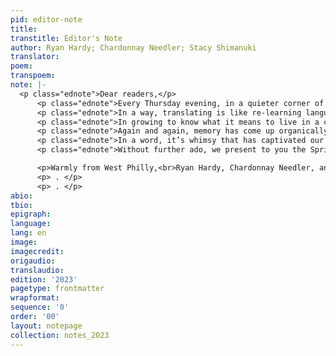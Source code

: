 ```yaml
---
pid: editor-note
title: 
transtitle: Editor's Note
author: Ryan Hardy; Chardonnay Needler; Stacy Shimanuki
translator: 
poem: 
transpoem: 
note: |-
  <p class="ednote">Dear readers,</p>
      <p class="ednote">Every Thursday evening, in a quieter corner of University of Pennsylvania’s campus, our staff meets to read translations, chat, laugh, and take a breath of fresh air from the bustle of student life. DoubleSpeak meetings typically unfold into a smattering of multilingual crossfire as we review submissions from translators hailing from Bangkok, Ankara, Santiago, Philadelphia, or any number of other places across the globe.</p>
      <p class="ednote">In a way, translating is like re-learning language. Although we are not children — we have classes, jobs, internships, and a hoard of other social and academic responsibilities — via translation and reading translation, we’re constantly learning new concepts, words, and ways of being. We realize that certain things — like the sentence “watching her watching you” — flow so much more easily in English and Mandarin than in French... but that English is deeply lacking in specific vocabulary to refer to one’s homeland. We’re asked for a little over an hour each week to rethink our biases about the interrelationship between languages and cultures the world over. Is French really that dissimilar from Japanese? Do we really differ that greatly from those sitting across from us as at our weekly meetings at Penn’s Kelly Writers’ House? And how can we share these communal bonds with those beyond our family at <em>DoubleSpeak?</em></p>
      <p class="ednote">In growing to know what it means to live in a community at Penn, in West Philadelphia, and globally, we are constantly presented with gaps in cultural information (e.g. the nearly endless string of new acronyms for university offices, getting a feel for the ease with which West Philadelphians greet each other in passing, whether or not shoes should be worn in the house, etc.). Throughout the transition to a world outside of lockdown, the <em>DoubleSpeak</em> community has been a source of comfort in translation. Translation, much like new chapters of our lives, is an exercise in unveiling meaning in and adding personal connection to things that would otherwise be daunting or unintelligible. These life experiences find their way into each new translation we read, saturating the poems and informing the way we read them.</p>
      <p class="ednote">Again and again, memory has come up organically this semester as a comforting and grounding topic of conversation in <em>DoubleSpeak</em> meetings. Most often, these conversations spiral into memories of childhood: the shade of yellow crayon we would always hope to find in the corner of an old box, the smell of rain in the places we grew up, the collective memory of hugging someone you thought was a parent but was very much not, or the seemingly monotonous weekend routines of years past that we yearn to revisit.</p>
      <p class="ednote">In a word, it’s whimsy that has captivated our staff this school year. In reviewing pieces for our 2023 issue, we saw ourselves and our stories in each translation and narrative. Even when reading more emotionally heavy materials, this link of narrative dialogue held true. Whimsy pulls us into conversation and keeps a spring in our step, encouraging us to uncover the extraordinary in everything we do.</p>
      <p class="ednote">Without further ado, we present to you the Spring 2023 issue of DoubleSpeak Magazine. May you be guided, as we were, by this collection’s whimsy.</p>

      <p>Warmly from West Philly,<br>Ryan Hardy, Chardonnay Needler, and Stacy Shimanuki<br>Editors-in-Chief</p>
      <p> . </p>
      <p> . </p>
abio: 
tbio: 
epigraph: 
language: 
lang: en
image: 
imagecredit: 
origaudio: 
translaudio: 
edition: '2023'
pagetype: frontmatter
wrapformat: 
sequence: '0'
order: '00'
layout: notepage
collection: notes_2023
---
```

